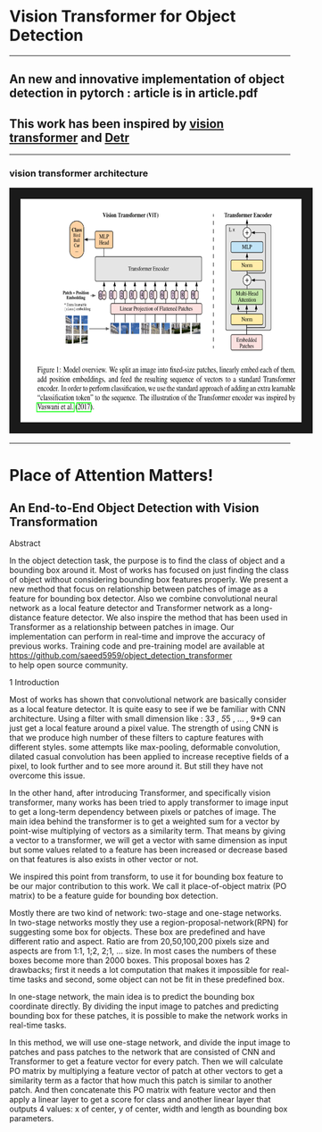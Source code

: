 # Vision Transformer for Object Detection 

---

## An new and innovative implementation of object detection in pytorch : article is in article.pdf 
## This work has been inspired by [vision transformer](https://arxiv.org/abs/2010.11929) and [Detr](https://arxiv.org/abs/2005.12872)
---
### vision transformer architecture
<img src="/vision_transformer.png" width="750" height="400" border="20" title="vision transformer">

---

# Place of Attention Matters!

## An End-to-End Object Detection with Vision Transformation

Abstract

In the object detection task, the purpose is to find the class of object and a bounding box around it. Most of works has focused on just finding the class of object without considering bounding box features properly. We present a new method that focus on relationship between patches of image as a feature for bounding box detector.
Also we combine convolutional neural network as a local feature detector and Transformer network as a long-distance feature detector. We also inspire the method that has been used in Transformer as a relationship between patches in image.
Our implementation can perform in real-time and improve the accuracy of previous works.
Training code and pre-training model are available at
https://github.com/saeed5959/object_detection_transformer     
to help open source community.

1  Introduction

Most of works has shown that convolutional network are basically consider as a local feature detector. It is quite easy to see if we be familiar with CNN architecture. Using a filter with small dimension like : 3*3 , 5*5 , … , 9*9  can just get a local feature around a pixel value. The strength of using CNN is that we produce high number of these filters to capture features with different styles. some attempts like max-pooling, deformable convolution, dilated casual convolution has been applied to increase receptive fields of a pixel, to look further and to see more around it.  But still they have not overcome this issue.

In the other hand, after introducing Transformer, and specifically vision transformer, many works has been tried to apply transformer to image input to get a long-term dependency between pixels or patches of image. The main idea behind the transformer is to get a weighted sum for a vector by point-wise multiplying of vectors as a similarity term.
That means by giving a vector to a transformer, we will get a vector with same dimension as input but some values related to a feature has been increased or decrease based on that features is also exists in other vector or not.  

We inspired this point from transform, to use it for bounding box feature to be our major contribution to this work. We call it place-of-object matrix (PO matrix) to be a feature guide for bounding box detection.

Mostly there are two kind of network: two-stage and one-stage networks. In two-stage networks mostly they use a region-proposal-network(RPN) for suggesting some box for objects. These box are predefined and have different ratio and aspect. Ratio are from 20,50,100,200 pixels size and aspects are from 1:1, 1;2, 2;1, … size. In most cases the numbers of these boxes become more than 2000 boxes. This proposal boxes has 2 drawbacks; first it needs a lot computation that makes it impossible for real-time tasks and second, some object can not be fit in these predefined box. 

In one-stage network, the main idea is to predict the bounding box coordinate directly. By dividing the input image to patches and predicting bounding box for these patches, it is possible to make the network works in real-time tasks.

In this method, we will use one-stage network, and divide the input image to patches and pass patches to the network that are consisted of CNN and Transformer to get a feature vector for every patch. Then we will calculate PO matrix by multiplying a feature vector of patch at other vectors to get a similarity term as a factor that how much this patch is similar to another patch. And then concatenate this PO matrix with feature vector and then apply a linear layer to get a score for class and another linear layer that outputs 4 values: x of center, y of center, width and length as bounding box parameters.
